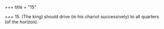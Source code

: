 +++
title = "15"

+++
15. (The king) should drive (in his chariot successively) to all quarters (of the horizon).

